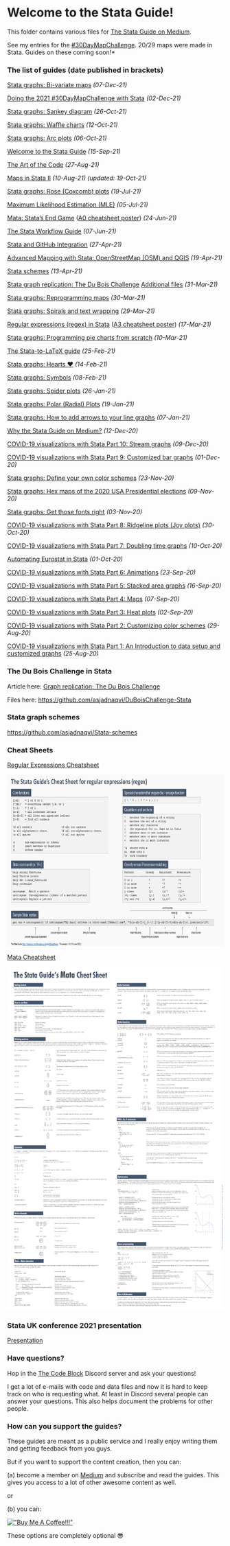 # Welcome to the Stata Guide!

This folder contains various files for [The Stata Guide on Medium](https://medium.com/the-stata-guide). 

See my entries for the [#30DayMapChallenge](https://github.com/asjadnaqvi/30DayMapChallenge2021). 20/29 maps were made in Stata. Guides on these coming soon!* 


### The list of guides (date published in brackets)

[Stata graphs: Bi-variate maps](https://medium.com/the-stata-guide/stata-graphs-bi-variate-maps-b1e96dd4c2be) *(07-Dec-21)*

[Doing the 2021 #30DayMapChallenge with Stata](https://medium.com/the-stata-guide/doing-the-2021-30daymapchallenge-with-stata-b1e72f8af78e) *(02-Dec-21)*

[Stata graphs: Sankey diagram](https://medium.com/the-stata-guide/stata-graphs-sankey-diagram-ecddd112aca1) *(26-Oct-21)*

[Stata graphs: Waffle charts](https://medium.com/the-stata-guide/stata-graphs-waffle-charts-32afc7d6f6dd) *(12-Oct-21)*

[Stata graphs: Arc plots](https://medium.com/the-stata-guide/stata-graphs-arc-plots-eb87015510e6)	*(06-Oct-21)*

[Welcome to the Stata Guide](https://medium.com/the-stata-guide/welcome-to-the-stata-guide-12adf81ec3d)	*(15-Sep-21)*

[The Art of the Code](https://medium.com/the-stata-guide/the-art-of-the-code-e3d44efd84cb)	*(27-Aug-21)*

[Maps in Stata II](https://medium.com/the-stata-guide/maps-in-stata-ii-fcb574270269)	*(10-Aug-21)* *(updated: 19-Oct-21)*

[Stata graphs: Rose (Coxcomb) plots](https://medium.com/the-stata-guide/stata-graphs-rose-coxcomb-plots-5a8af366b39b)	*(19-Jul-21)*

[Maximum Likelihood Estimation (MLE)](https://medium.com/the-stata-guide/maximum-likelihood-estimation-mle-88b869158a7d)	*(05-Jul-21)*

[Mata: Stata’s End Game](https://medium.com/the-stata-guide/mata-statas-end-game-5983c0ee11bd) ([A0 cheatsheet poster](MATA_cheatsheet_v3.pdf))	*(24-Jun-21)*

[The Stata Workflow Guide](https://medium.com/the-stata-guide/the-stata-workflow-guide-52418ce35006)	*(07-Jun-21)*

[Stata and GitHub Integration](https://medium.com/the-stata-guide/stata-and-github-integration-8c87ddf9784a)	*(27-Apr-21)*

[Advanced Mapping with Stata: OpenStreetMap (OSM) and QGIS](https://medium.com/the-stata-guide/advanced-mapping-with-stata-openstreetmap-osm-and-qgis-412c04d8ddd1)	*(19-Apr-21)*

[Stata schemes](https://medium.com/the-stata-guide/stata-schemes-5ef99d099585)	*(13-Apr-21)*

[Stata graph replication: The Du Bois Challenge](https://medium.com/the-stata-guide/graph-replication-the-du-bois-challenge-f0db93e719e6) [Additional files](https://github.com/asjadnaqvi/DuBoisChallenge-Stata)	*(31-Mar-21)*

[Stata graphs: Reprogramming maps](https://medium.com/the-stata-guide/stata-graphs-reprogramming-maps-204f9ec3f2e4)	*(30-Mar-21)*

[Stata graphs: Spirals and text wrapping](https://medium.com/the-stata-guide/stata-graphs-spirals-and-text-wrapping-628ea333cc21)	*(29-Mar-21)*

[Regular expressions (regex) in Stata](https://medium.com/the-stata-guide/regular-expressions-regex-in-stata-6e5c200ef27c) ([A3 cheatsheet poster](Stata_regex_cheatsheet_v1.pdf))	*(17-Mar-21)*

[Stata graphs: Programming pie charts from scratch](https://medium.com/the-stata-guide/stata-graphs-programming-pie-charts-from-scratch-bddcfc689034)	*(10-Mar-21)*

[The Stata-to-LaTeX guide](https://medium.com/the-stata-guide/the-stata-to-latex-guide-6e7ed5622856)	*(25-Feb-21)*

[Stata graphs: Hearts ♥](https://medium.com/the-stata-guide/i-stata-391736dc6bad)	*(14-Feb-21)*

[Stata graphs: Symbols](https://medium.com/the-stata-guide/stata-graphs-using-symbols-in-figures-be3fc26161ff)	*(08-Feb-21)*

[Stata graphs: Spider plots](https://medium.com/the-stata-guide/stata-graphs-spider-plots-613808b51f73)	*(26-Jan-21)*

[Stata graphs: Polar (Radial) Plots](https://medium.com/the-stata-guide/stata-graphs-polar-radial-plots-c19e705b56aa) *(19-Jan-21)*

[Stata graphs: How to add arrows to your line graphs](https://medium.com/the-stata-guide/stata-graphs-how-to-add-arrows-to-your-line-graphs-69c1c08949c7)	*(07-Jan-21)*

[Why the Stata Guide on Medium?](https://medium.com/the-stata-guide/why-the-stata-guide-on-medium-4b9b9d00a172)	*(12-Dec-20)*

[COVID-19 visualizations with Stata Part 10: Stream graphs](https://medium.com/the-stata-guide/covid-19-visualizations-with-stata-part-10-stream-graphs-9d55db12318a)	*(09-Dec-20)*

[COVID-19 visualizations with Stata Part 9: Customized bar graphs](https://medium.com/the-stata-guide/covid-19-visualizations-with-stata-part-9-customized-bar-graphs-dde096567837)	*(01-Dec-20)*

[Stata graphs: Define your own color schemes](https://medium.com/the-stata-guide/stata-graphs-define-your-own-color-schemes-4320b16f7ef7)	*(23-Nov-20)*

[Stata graphs: Hex maps of the 2020 USA Presidential elections](https://medium.com/the-stata-guide/stata-graphs-hex-maps-of-the-2020-usa-presidential-elections-ce106f6f8095)	*(09-Nov-20)*

[Stata graphs: Get those fonts right](https://medium.com/the-stata-guide/stata-graphs-get-those-fonts-right-c38d35625142)	*(03-Nov-20)*

[COVID-19 visualizations with Stata Part 8: Ridgeline plots (Joy plots)](https://medium.com/the-stata-guide/covid-19-visualizations-with-stata-part-8-joy-plots-ridge-line-plots-dbe022e7264d)	*(30-Oct-20)*

[COVID-19 visualizations with Stata Part 7: Doubling time graphs](https://medium.com/the-stata-guide/covid-19-visualizations-with-stata-part-7-doubling-time-graphs-1-58b7687cbdc0)	*(10-Oct-20)*

[Automating Eurostat in Stata](https://medium.com/the-stata-guide/automating-eurostat-in-stata-part-1-a047941b2b4f)	*(01-Oct-20)*

[COVID-19 visualizations with Stata Part 6: Animations](https://medium.com/the-stata-guide/covid-19-visualizations-with-stata-part-6-animations-f9d2b09985c2)	*(23-Sep-20)*

[COVID-19 visualizations with Stata Part 5: Stacked area graphs](https://medium.com/the-stata-guide/covid-19-visualizations-with-stata-part-5-stacked-area-graphs-ed976d025365)	*(16-Sep-20)*

[COVID-19 visualizations with Stata Part 4: Maps](https://medium.com/the-stata-guide/covid-19-visualizations-with-stata-part-4-maps-fbd4fe2642f6)	*(07-Sep-20)*

[COVID-19 visualizations with Stata Part 3: Heat plots](https://medium.com/the-stata-guide/covid-19-visualizations-with-stata-part-3-heat-plots-e2ef5ac1160b)	*(02-Sep-20)*

[COVID-19 visualizations with Stata Part 2: Customizing color schemes](https://medium.com/the-stata-guide/covid-19-visualizations-with-stata-part-2-customizing-color-schemes-206af77d00ce)	*(29-Aug-20)*

[COVID-19 visualizations with Stata Part 1: An Introduction to data setup and customized graphs](https://medium.com/the-stata-guide/covid-19-data-visualization-with-stata-part-1-an-introduction-to-data-setup-and-customized-6b879a1e8647)	*(25-Aug-20)*


### The Du Bois Challenge in Stata

Article here: [Graph replication: The Du Bois Challenge](https://medium.com/the-stata-guide/graph-replication-the-du-bois-challenge-f0db93e719e6)

Files here: https://github.com/asjadnaqvi/DuBoisChallenge-Stata


### Stata graph schemes
https://github.com/asjadnaqvi/Stata-schemes


### Cheat Sheets


[Regular Expressions Cheatsheet](Stata_regex_cheatsheet_v1.pdf)

<img src="./graphs/Stata_regex_cheatsheet_v1.png" height="400" title="regex">



[Mata Cheatsheet](MATA_cheatsheet_v3.pdf)

<img src="./graphs/MATA_cheatsheet_v3.png" height="800" title="mata">



### Stata UK conference 2021 presentation

[Presentation](./presentations/Stata_viz_2021.pdf)


### Have questions?

Hop in the [The Code Block](https://discord.gg/qpHZtX6Xkk) Discord server and ask your questions!

I get a lot of e-mails with code and data files and now it is hard to keep track on who is requesting what. At least in Discord several people can answer your questions. This also helps document the problems for other people.




### How can you support the guides?

These guides are meant as a public service and I really enjoy writing them and getting feedback from you guys. 

But if you want to support the content creation, then you can:


(a) become a member on [Medium](https://medium.com) and subscribe and read the guides. This gives you access to a lot of other awesome content as well.

or 

(b) you can:
 
[!["Buy Me A Coffee!!!"](https://www.buymeacoffee.com/assets/img/custom_images/orange_img.png)](https://www.buymeacoffee.com/asjadnaqvi)


These options are completely optional :sunglasses:

